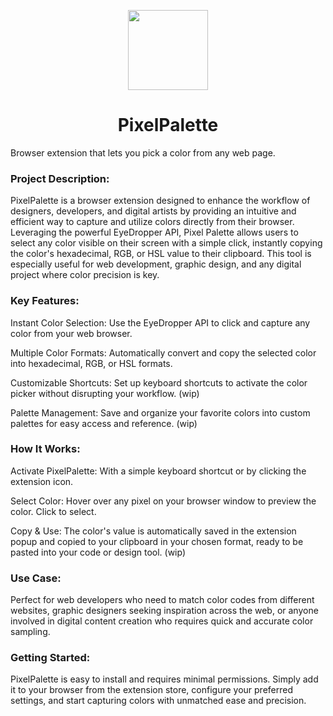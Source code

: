 <p align="center">
  <img width="128" height="128" src="https://github.com/tomcadene/pixelpalette/assets/165381734/fa13c5b9-3f32-4cc7-b834-0173d5f7dd34">
</p>
<h1 align="center">PixelPalette</h1>

Browser extension that lets you pick a color from any web page.

### Project Description:
PixelPalette is a browser extension designed to enhance the workflow of designers, developers, and digital artists by providing an intuitive and efficient way to capture and utilize colors directly from their browser. Leveraging the powerful EyeDropper API, Pixel Palette allows users to select any color visible on their screen with a simple click, instantly copying the color's hexadecimal, RGB, or HSL value to their clipboard. This tool is especially useful for web development, graphic design, and any digital project where color precision is key.

### Key Features:
Instant Color Selection: Use the EyeDropper API to click and capture any color from your web browser.

Multiple Color Formats: Automatically convert and copy the selected color into hexadecimal, RGB, or HSL formats.

Customizable Shortcuts: Set up keyboard shortcuts to activate the color picker without disrupting your workflow. (wip)

Palette Management: Save and organize your favorite colors into custom palettes for easy access and reference. (wip)

### How It Works:
Activate PixelPalette: With a simple keyboard shortcut or by clicking the extension icon.

Select Color: Hover over any pixel on your browser window to preview the color. Click to select.

Copy & Use: The color's value is automatically saved in the extension popup and copied to your clipboard in your chosen format, ready to be pasted into your code or design tool. (wip)

### Use Case:
Perfect for web developers who need to match color codes from different websites, graphic designers seeking inspiration across the web, or anyone involved in digital content creation who requires quick and accurate color sampling.

### Getting Started:
PixelPalette is easy to install and requires minimal permissions. Simply add it to your browser from the extension store, configure your preferred settings, and start capturing colors with unmatched ease and precision.

